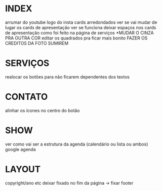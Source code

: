 # INDEX
arrumar do youtube
logo do insta
cards arredondados
ver se vai mudar de lugar os cards de apresentação
ver se funciona deixar espaços nos cards de apresentação como foi feito na página de serviços
*MUDAR O CINZA PRA OUTRA COR
editar os quadrados pra ficar mais bonito
FAZER OS CREDITOS DA FOTO SUMIREM

# SERVIÇOS
realocar os botões para não ficarem dependentes dos textos

# CONTATO
alinhar os ícones no centro do botão

# SHOW
ver como vai ser a estrutura da agenda (calendário ou lista ou ambos)
google agenda

# LAYOUT
copyright/ano etc deixar fixado no fim da página -> fixar footer
